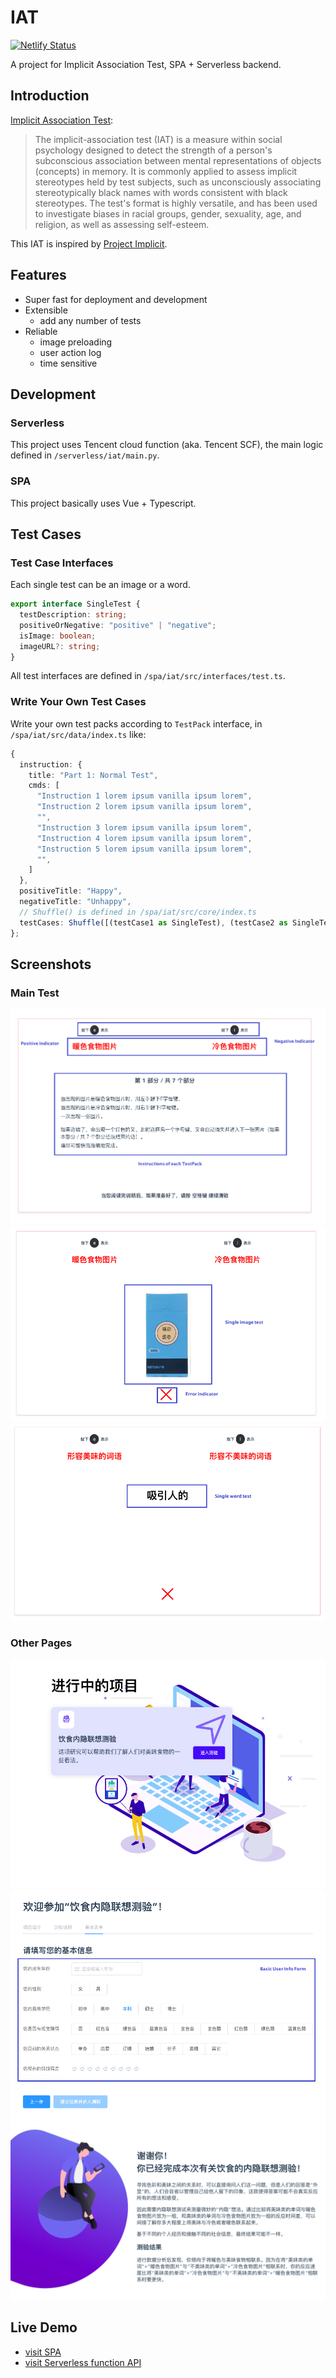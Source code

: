# IAT

[![Netlify Status](https://api.netlify.com/api/v1/badges/a1d4430d-3f27-4344-88c0-5ef9e32c8cb8/deploy-status)](https://app.netlify.com/sites/zen-noyce-477e24/deploys)

A project for Implicit Association Test, SPA + Serverless backend.

## Introduction

[Implicit Association Test](https://en.wikipedia.org/wiki/Implicit-association_test):

> The implicit-association test (IAT) is a measure within social psychology designed to detect the strength of a person's subconscious association between mental representations of objects (concepts) in memory. It is commonly applied to assess implicit stereotypes held by test subjects, such as unconsciously associating stereotypically black names with words consistent with black stereotypes. The test's format is highly versatile, and has been used to investigate biases in racial groups, gender, sexuality, age, and religion, as well as assessing self-esteem.

This IAT is inspired by [Project Implicit](https://implicit.harvard.edu/).

## Features

- Super fast for deployment and development
- Extensible
  - add any number of tests
- Reliable
  - image preloading
  - user action log
  - time sensitive

## Development

### Serverless

This project uses Tencent cloud function (aka. Tencent SCF), the main logic defined in `/serverless/iat/main.py`.

### SPA

This project basically uses Vue + Typescript.

## Test Cases

### Test Case Interfaces

Each single test can be an image or a word.

```typescript
export interface SingleTest {
  testDescription: string;
  positiveOrNegative: "positive" | "negative";
  isImage: boolean;
  imageURL?: string;
}
```

All test interfaces are defined in `/spa/iat/src/interfaces/test.ts`.

### Write Your Own Test Cases

Write your own test packs according to `TestPack` interface, in `/spa/iat/src/data/index.ts` like:

```typescript
{
  instruction: {
    title: "Part 1: Normal Test",
    cmds: [
      "Instruction 1 lorem ipsum vanilla ipsum lorem",
      "Instruction 2 lorem ipsum vanilla ipsum lorem",
      "",
      "Instruction 3 lorem ipsum vanilla ipsum lorem",
      "Instruction 4 lorem ipsum vanilla ipsum lorem",
      "Instruction 5 lorem ipsum vanilla ipsum lorem",
      "",
    ]
  },
  positiveTitle: "Happy",
  negativeTitle: "Unhappy",
  // Shuffle() is defined in /spa/iat/src/core/index.ts
  testCases: Shuffle([(testCase1 as SingleTest), (testCase2 as SingleTest)])
};
```

## Screenshots

### Main Test

![sc test instruction](./screenshots/sc-1.png)
![sc test of image](./screenshots/sc-2.png)
![sc test of word](./screenshots/sc-3.png)

### Other Pages

![sc research gate](./screenshots/sc-4.png)
![sc begin test](./screenshots/sc-5.png)
![sc test result](./screenshots/sc-6.png)

## Live Demo

- [visit SPA](https://research.unoiou.com)
- [visit Serverless function API](https://api.unoiou.com/feiwei/iat)

